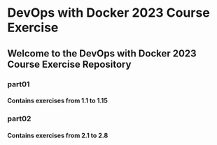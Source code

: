 # DevOps with Docker 2023 Course Exercise

## Welcome to the DevOps with Docker 2023 Course Exercise Repository

### part01

#### Contains exercises from 1.1 to 1.15

### part02

#### Contains exercises from 2.1 to 2.8

